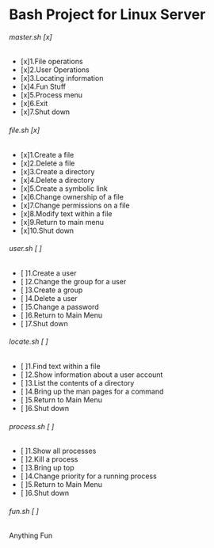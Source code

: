 # **Bash Project for Linux Server**

###### master.sh [x]
- [x]1.File operations
- [x]2.User Operations
- [x]3.Locating information
- [x]4.Fun Stuff
- [x]5.Process menu
- [x]6.Exit
- [x]7.Shut down

###### file.sh [x]
- [x]1.Create a file
- [x]2.Delete a file
- [x]3.Create a directory
- [x]4.Delete a directory
- [x]5.Create a symbolic link
- [x]6.Change ownership of a file
- [x]7.Change permissions on a file
- [x]8.Modify text within a file
- [x]9.Return to main menu
- [x]10.Shut down

###### user.sh [ ]
- [ ]1.Create a user
- [ ]2.Change the group for a user
- [ ]3.Create a group
- [ ]4.Delete a user
- [ ]5.Change a password
- [ ]6.Return to Main Menu
- [ ]7.Shut down

###### locate.sh [ ]
- [ ]1.Find text within a file
- [ ]2.Show information about a user account
- [ ]3.List the contents of a directory
- [ ]4.Bring up the man pages for a command
- [ ]5.Return to Main Menu
- [ ]6.Shut down

###### process.sh [ ]
- [ ]1.Show all processes
- [ ]2.Kill a process
- [ ]3.Bring up top
- [ ]4.Change priority for a running process
- [ ]5.Return to Main Menu
- [ ]6.Shut down

###### fun.sh [ ]
Anything Fun
